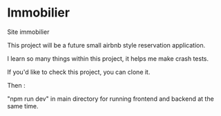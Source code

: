 # Immobilier
Site immobilier 

This project will be a future small airbnb style reservation application. 

I learn so many things within this project, it helps me make crash tests. 

If you'd like to check this project, you can clone it.

Then : 

"npm run dev" in main directory for running frontend and backend at the same time.

